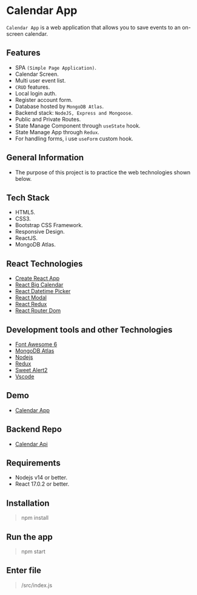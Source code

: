 # Calendar App

`Calendar App` is a web application that allows you to save events to an on-screen calendar.

## Features

- SPA `(Simple Page Application)`.
- Calendar Screen.
- Multi user event list.
- `CRUD` features.
- Local login auth.
- Register account form.
- Database hosted by `MongoDB Atlas`.
- Backend stack: `NodeJS, Express and Mongoose`.
- Public and Private Routes.
- State Manage Component through `useState` hook.
- State Manage App through `Redux`.
- For handling forms, i use `useForm` custom hook.

## General Information

- The purpose of this project is to practice the web technologies shown below.

## Tech Stack

- HTML5.
- CSS3.
- Bootstrap CSS Framework.
- Responsive Design.
- ReactJS.
- MongoDB Atlas.

## React Technologies

- [Create React App](https://create-react-app.dev/)
- [React Big Calendar](https://www.npmjs.com/package/react-big-calendar)
- [React Datetime Picker](https://www.npmjs.com/package/react-datetime-picker)
- [React Modal](https://www.npmjs.com/package/react-modal)
- [React Redux](https://react-redux.js.org/)
- [React Router Dom](https://v5.reactrouter.com/web/guides/quick-start)

## Development tools and other Technologies

- [Font Awesome 6](https://fontawesome.com/v6/search)
- [MongoDB Atlas](https://www.mongodb.com/atlas/database)
- [Nodejs](https://nodejs.org/en/)
- [Redux](https://redux.js.org/)
- [Sweet Alert2](https://sweetalert2.github.io/)
- [Vscode](https://code.visualstudio.com/)

## Demo

- [Calendar App](https://google.com)

## Backend Repo

- [Calendar Api](https://google.com)

## Requirements

- Nodejs v14 or better.
- React 17.0.2 or better.

## Installation

> npm install

## Run the app

> npm start

## Enter file

> /src/index.js
